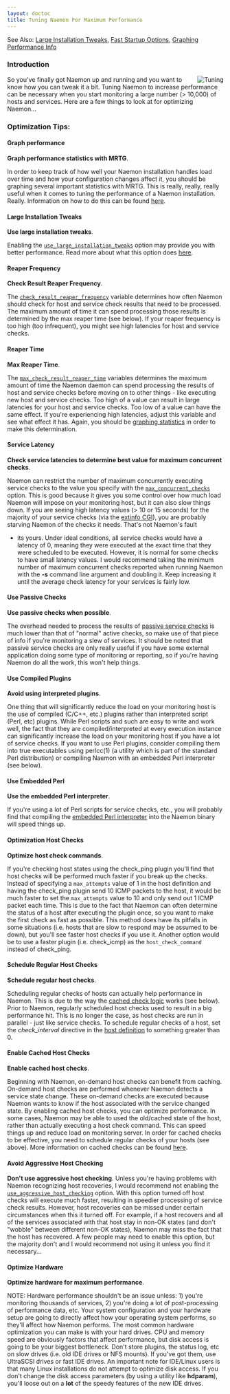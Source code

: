 ```yaml
---
layout: doctoc
title: Tuning Naemon For Maximum Performance
---
```


<span class="glyphicon glyphicon-arrow-right"></span> See Also: <a href="largeinstalltweaks.html">Large Installation Tweaks</a>,
<a href="faststartup.html">Fast Startup Options</a>, <a href="mrtggraphs.html">Graphing Performance Info</a>



### Introduction

<img src="images/tuning.png" border="0" style="float: right; clear: both;" alt="Tuning" title="Tuning">

So you've finally got Naemon up and running and you want to know how you can
tweak it a bit. Tuning Naemon to increase performance can be necessary when
you start monitoring a large number (> 10,000) of hosts and services. Here are
a few things to look at for optimizing Naemon...



### Optimization Tips:

#### Graph performance

<b>Graph performance statistics with MRTG</b>.

In order to keep track of how well your Naemon installation handles load over
time and how your configuration changes affect it, you should be graphing
several important statistics with MRTG. This is really, really, really useful
when it comes to tuning the performance of a Naemon installation. Really.
Information on how to do this can be found <a href="mrtggraphs.html">here</a>.



#### Large Installation Tweaks

<b>Use large installation tweaks</b>.

Enabling the <a href="configmain.html#use_large_installation_tweaks">`use_large_installation_tweaks`</a>
option may provide you with better performance. Read more about what this
option does <a href="largeinstalltweaks.html">here</a>.



#### Reaper Frequency

<b>Check Result Reaper Frequency</b>.

The <a href="configmain.html#check_result_reaper_frequency">`check_result_reaper_frequency`</a>
variable determines how often Naemon should check for host and service check
results that need to be processed. The maximum amount of time it can spend
processing those results is determined by the max reaper time (see below). If
your reaper frequency is too high (too infrequent), you might see high
latencies for host and service checks.



#### Reaper Time

<b>Max Reaper Time</b>.

The <a href="configmain.html#max_check_result_reaper_time">`max_check_result_reaper_time`</a>
variables determines the maximum amount of time the Naemon daemon can spend
processing the results of host and service checks before moving on to other
things - like executing new host and service checks. Too high of a value can
result in large latencies for your host and service checks. Too low of a value
can have the same effect. If you're experiencing high latencies, adjust this
variable and see what effect it has. Again, you should be <a
href="mrtggraphs.html">graphing statistics</a> in order to make this
determination.



#### Service Latency

<b>Check service latencies to determine best value for maximum concurrent checks</b>.

Naemon can restrict the number of maximum concurrently executing service checks
to the value you specify with the <a href="configmain.html#max_concurrent_checks">`max_concurrent_checks`</a> option.
This is good because it gives you some control over how much load Naemon will
impose on your monitoring host, but it can also slow things down. If you are
seeing high latency values (> 10 or 15 seconds) for the majority of your
service checks (via the <a href="cgis.html#extinfo_cgi">extinfo CGI</a>), you
are probably starving Naemon of the checks it needs. That's not Naemon's fault
- its yours. Under ideal conditions, all service checks would have a latency
of 0, meaning they were executed at the exact time that they were scheduled to
be executed. However, it is normal for some checks to have small latency
values. I would recommend taking the minimum number of maximum concurrent
checks reported when running Naemon with the <b>-s</b> command line argument
and doubling it. Keep increasing it until the average check latency for your
services is fairly low.



#### Use Passive Checks

<b>Use passive checks when possible</b>.

The overhead needed to process the results of <a href="passivechecks.html">passive
 service checks</a> is much lower than that of "normal" active checks, so make
use of that piece of info if you're monitoring a slew of services. It should
be noted that passive service checks are only really useful if you have some
external application doing some type of monitoring or reporting, so if you're
having Naemon do all the work, this won't help things.



#### Use Compiled Plugins

<b>Avoid using interpreted plugins</b>.

One thing that will significantly reduce the load on your monitoring host is
the use of compiled (C/C++, etc.) plugins rather than interpreted script (Perl,
etc) plugins. While Perl scripts and such are easy to write and work well, the
fact that they are compiled/interpreted at every execution instance can
significantly increase the load on your monitoring host if you have a lot of
service checks. If you want to use Perl plugins, consider compiling them into
true executables using perlcc(1) (a utility which is part of the standard Perl
distribution) or compiling Naemon with an embedded Perl interpreter (see
below).



#### Use Embedded Perl

<b>Use the embedded Perl interpreter</b>.

If you're using a lot of Perl scripts for service checks, etc., you will
probably find that compiling the <a href="embeddedperl.html">embedded Perl
interpreter</a> into the Naemon binary will speed things up.



#### Optimization Host Checks

<b>Optimize host check commands</b>.

If you're checking host states using the check_ping plugin you'll find that
host checks will be performed much faster if you break up the checks. Instead
of specifying a `max_attempts` value of 1 in the host definition and
having the check_ping plugin send 10 ICMP packets to the host, it would be much
faster to set the `max_attempts` value to 10 and only send out 1 ICMP
packet each time. This is due to the fact that Naemon can often determine the
status of a host after executing the plugin once, so you want to make the first
check as fast as possible. This method does have its pitfalls in some
situations (i.e. hosts that are slow to respond may be assumed to be down), but
you'll see faster host checks if you use it. Another option would be to use a
faster plugin (i.e. check_icmp) as the `host_check_command` instead of
check_ping.



#### Schedule Regular Host Checks

<b>Schedule regular host checks</b>.

Scheduling regular checks of hosts can actually help performance in Naemon.
This is due to the way the <a href="cachedchecks.html">cached check logic</a>
works (see below). Prior to Naemon, regularly scheduled host checks used to
result in a big performance hit. This is no longer the case, as host checks
are run in parallel - just like service checks. To schedule regular checks of
a host, set the <i>check_interval</i> directive in the <a
href="objectdefinitions.html#host">host definition</a> to something greater
than 0.



#### Enable Cached Host Checks

<b>Enable cached host checks</b>.

Beginning with Naemon, on-demand host checks can benefit from caching.
On-demand host checks are performed whenever Naemon detects a service state
change. These on-demand checks are executed because Naemon wants to know if
the host associated with the service changed state. By enabling cached host
checks, you can optimize performance. In some cases, Naemon may be able to
used the old/cached state of the host, rather than actually executing a host
check command. This can speed things up and reduce load on monitoring server.
In order for cached checks to be effective, you need to schedule regular checks
of your hosts (see above). More information on cached checks can be found <a
href="cachedchecks.html">here</a>.



#### Avoid Aggressive Host Checking

<b>Don't use aggressive host checking</b>.
Unless you're having problems with Naemon recognizing host recoveries, I would
recommend not enabling the <a
href="configmain.html#use_agressive_host_checking">`use_aggressive_host_checking`</a>
option. With this option turned off host checks will execute much faster,
resulting in speedier processing of service check results. However, host
recoveries can be missed under certain circumstances when this it turned off.
For example, if a host recovers and all of the services associated with that
host stay in non-OK states (and don't "wobble" between different non-OK
states), Naemon may miss the fact that the host has recovered. A few people
may need to enable this option, but the majority don't and I would recommend not
using it unless you find it necessary...



#### Optimize Hardware

<b>Optimize hardware for maximum performance</b>.

NOTE: Hardware performance shouldn't be an issue unless: 1) you're monitoring
thousands of services, 2) you're doing a lot of post-processing of performance
data, etc. Your system configuration and your hardware setup are going to
directly affect how your operating system performs, so they'll affect how
Naemon performs. The most common hardware optimization you can make is with
your hard drives. CPU and memory speed are obviously factors that affect
performance, but disk access is going to be your biggest bottleneck. Don't
store plugins, the status log, etc on slow drives (i.e. old IDE drives or NFS
mounts). If you've got them, use UltraSCSI drives or fast IDE drives. An
important note for IDE/Linux users is that many Linux installations do not
attempt to optimize disk access. If you don't change the disk access
parameters (by using a utility like <b>hdparam</b>), you'll loose out on a
<b>lot</b> of the speedy features of the new IDE drives.

